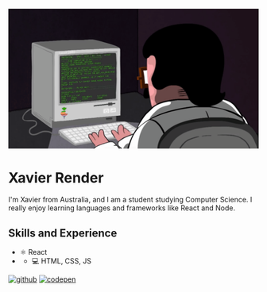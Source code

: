 ![](programming.gif)

# Xavier Render

I'm Xavier from Australia, and I am a student studying Computer Science. I really enjoy learning languages and frameworks like React and Node. 

## Skills and Experience 
- ⚛  React
- * 💻  HTML, CSS, JS


[<img src='https://cdn.jsdelivr.net/npm/simple-icons@3.0.1/icons/github.svg' alt='github' height='40'>](https://github.com/xavier-render)  [<img src='https://cdn.jsdelivr.net/npm/simple-icons@3.0.1/icons/codepen.svg' alt='codepen' height='40'>](https://codepen.io/xavier-render)  



